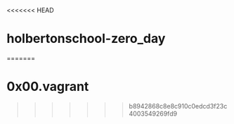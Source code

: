 <<<<<<< HEAD
# holbertonschool-zero_day
=======
# 0x00.vagrant
>>>>>>> b8942868c8e8c910c0edcd3f23c4003549269fd9
